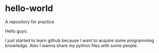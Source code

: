 # hello-world
A repository for practice

Hello guys. 

I just started to learn github because I want to acquire some programming knowledge.
Also I wanna share my python files with some people.
